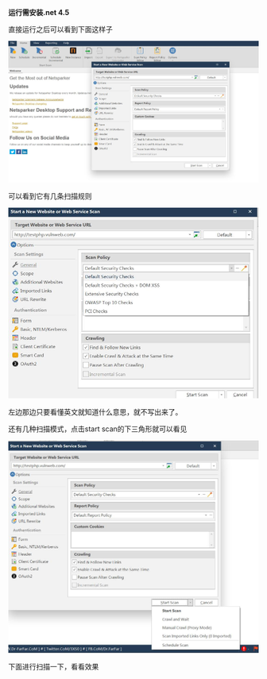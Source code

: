 **运行需安装.net 4.5**

直接运行之后可以看到下面这样子

![](images\Netsparker-1.jpg)

可以看到它有几条扫描规则



![](images\Netsparker-2.jpg)

左边那边只要看懂英文就知道什么意思，就不写出来了。

还有几种扫描模式，点击start scan的下三角形就可以看见

![](images\Netsparker-3.jpg)

下面进行扫描一下，看看效果

